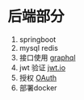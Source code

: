 # 后端部分
1. springboot 
2. mysql  redis
3. 接口使用  [graphql](https://graphql.org/)
4. jwt 验证 [jwt.io](https://jwt.io/)
5. 授权 [OAuth](https://oauth.net/2/)
6. 部署docker
<!-- 后期 5. 分布式 -->